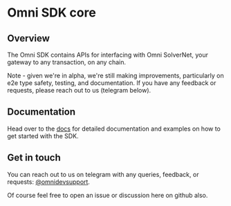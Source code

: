 # Omni SDK core

## Overview

The Omni SDK contains APIs for interfacing with Omni SolverNet, your gateway to any transaction, on any chain.

Note - given we're in alpha, we're still making improvements, particularly on e2e type safety, testing, and documentation. If you have any feedback or requests, please reach out to us (telegram below).

## Documentation

Head over to the [docs](https://docs.omni.network/sdk/getting-started) for detailed documentation and examples on how to get started with the SDK.

## Get in touch

You can reach out to us on telegram with any queries, feedback, or requests: [@omnidevsupport](https://t.me/omnidevsupport).

Of course feel free to open an issue or discussion here on github also.
